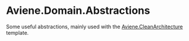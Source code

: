 # Aviene.Domain.Abstractions

Some useful abstractions, mainly used with
the [Aviene.CleanArchitecture](https://github.com/stefan-karlsson/Aviene.CleanArchitecture) template.